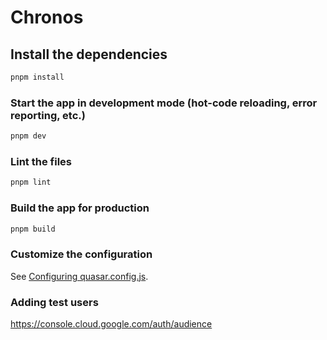 # Chronos

## Install the dependencies
```bash
pnpm install
```

### Start the app in development mode (hot-code reloading, error reporting, etc.)
```bash
pnpm dev
```


### Lint the files
```bash
pnpm lint
```



### Build the app for production
```bash
pnpm build
```

### Customize the configuration
See [Configuring quasar.config.js](https://v2.quasar.dev/quasar-cli-vite/quasar-config-js).

### Adding test users
https://console.cloud.google.com/auth/audience
